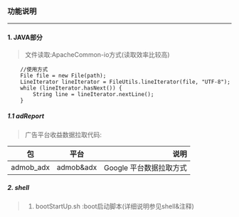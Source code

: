 ### 功能说明
---
#### 1. JAVA部分
>文件读取:ApacheCommon-io方式(读取效率比较高)

```
    //使用方式
    File file = new File(path);
    LineIterator lineIterator = FileUtils.lineIterator(file, "UTF-8");
    while (lineIterator.hasNext()) {
        String line = lineIterator.nextLine();
    }
```

##### 1.1 adReport
> 广告平台收益数据拉取代码:

包|平台|说明
-|:-:|-:
admob_adx|admob&adx|Google 平台数据拉取方式


##### 2. shell
>1. bootStartUp.sh :boot启动脚本(详细说明参见shell&注释)
